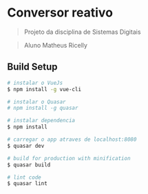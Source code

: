 # Conversor reativo

> Projeto da disciplina de Sistemas Digitais

> Aluno Matheus Ricelly

## Build Setup

``` bash
# instalar o VueJs
$ npm install -g vue-cli

# instalar o Quasar 
# npm install -g quasar

# instalar dependencia
$ npm install

# carregar o app atraves de localhost:8080
$ quasar dev

# build for production with minification
$ quasar build

# lint code
$ quasar lint
```
